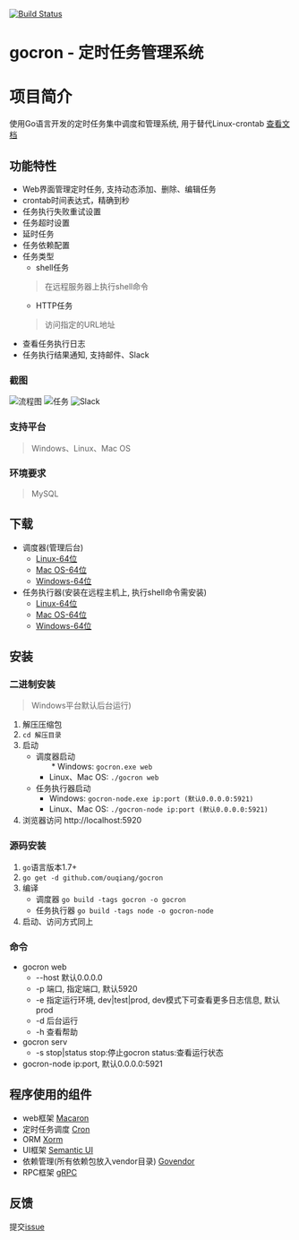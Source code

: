 [![Build Status](https://travis-ci.org/ouqiang/gocron.png)](https://travis-ci.org/ouqiang/gocron)
# gocron - 定时任务管理系统

# 项目简介
使用Go语言开发的定时任务集中调度和管理系统, 用于替代Linux-crontab [查看文档](https://github.com/ouqiang/gocron/wiki)

## 功能特性
* Web界面管理定时任务, 支持动态添加、删除、编辑任务
* crontab时间表达式，精确到秒
* 任务执行失败重试设置
* 任务超时设置
* 延时任务
* 任务依赖配置
* 任务类型
    * shell任务
    > 在远程服务器上执行shell命令
    * HTTP任务
    > 访问指定的URL地址
* 查看任务执行日志
* 任务执行结果通知, 支持邮件、Slack

### 截图
![流程图](https://raw.githubusercontent.com/ouqiang/gocron/master/scheduler.png)
![任务](https://raw.githubusercontent.com/ouqiang/gocron/master/screenshot_task.png)
![Slack](https://raw.githubusercontent.com/ouqiang/gocron/master/screenshot_slack.png)
    
### 支持平台
> Windows、Linux、Mac OS

### 环境要求
>  MySQL


## 下载
* 调度器(管理后台)
    * [Linux-64位](http://opns468ov.bkt.clouddn.com/gocron/gocron-linux-amd64.tar.gz)
    * [Mac OS-64位](http://opns468ov.bkt.clouddn.com/gocron/gocron-darwin-amd64.tar.gz)
    * [Windows-64位](http://opns468ov.bkt.clouddn.com/gocron/gocron-windows-amd64.zip)
* 任务执行器(安装在远程主机上, 执行shell命令需安装)
     * [Linux-64位](http://opns468ov.bkt.clouddn.com/gocron/gocron-node-linux-amd64.tar.gz)
     * [Mac OS-64位](http://opns468ov.bkt.clouddn.com/gocron/gocron-node-darwin-amd64.tar.gz)
     * [Windows-64位](http://opns468ov.bkt.clouddn.com/gocron/gocron-node-windows-amd64.zip)


## 安装

###  二进制安装
> Windows平台默认后台运行)
1. 解压压缩包   
2. `cd 解压目录`   
3. 启动        
    * 调度器启动      
        * Windows: `gocron.exe web`    
        * Linux、Mac OS:  `./gocron web`
    * 任务执行器启动
        * Windows:  `gocron-node.exe ip:port (默认0.0.0.0:5921)`            
        * Linux、Mac OS:  `./gocron-node ip:port (默认0.0.0.0:5921)`   
4. 浏览器访问 http://localhost:5920
### 源码安装
1. `go`语言版本1.7+
2. `go get -d github.com/ouqiang/gocron`
3. 编译 
    * 调度器 `go build -tags gocron -o gocron`
    * 任务执行器 `go build -tags node -o gocron-node`
4. 启动、访问方式同上

### 命令

* gocron web
    * --host 默认0.0.0.0
    * -p 端口, 指定端口, 默认5920
    * -e 指定运行环境, dev|test|prod, dev模式下可查看更多日志信息, 默认prod
    * -d 后台运行
    * -h 查看帮助
* gocron serv 
    * -s stop|status stop:停止gocron status:查看运行状态
* gocron-node ip:port, 默认0.0.0.0:5921 

## 程序使用的组件
* web框架 [Macaron](http://go-macaron.com/)
* 定时任务调度 [Cron](https://github.com/robfig/cron)
* ORM [Xorm](https://github.com/go-xorm/xorm)
* UI框架 [Semantic UI](https://semantic-ui.com/)
* 依赖管理(所有依赖包放入vendor目录) [Govendor](https://github.com/kardianos/govendor)
* RPC框架 [gRPC](https://github.com/grpc/grpc)

## 反馈
提交[issue](https://github.com/ouqiang/gocron/issues/new)
